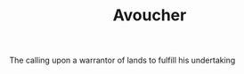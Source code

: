 ---
title: Avoucher
letter: A
permalink: "/definitions/avoucher.html"
body: The calling upon a warrantor of lands to fulfill his undertaking
published_at: '2018-07-07'
layout: post
---